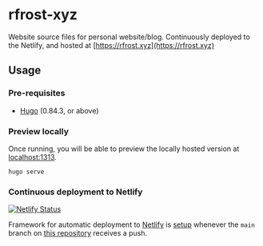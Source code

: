 # rfrost-xyz

Website source files for personal website/blog. Continuously deployed to the Netlify, and hosted at [https://rfrost.xyz](https://rfrost.xyz)

## Usage

### Pre-requisites
* [Hugo](https://gohugo.io/getting-started/installing/) (0.84.3, or above)

### Preview locally
Once running, you will be able to preview the locally hosted version at [localhost:1313](http://localhost:1313/).

```shell
hugo serve
```

### Continuous deployment to Netlify

[![Netlify Status](https://api.netlify.com/api/v1/badges/639fb7a9-1d1a-40b2-9286-1d2163e8965e/deploy-status)](https://app.netlify.com/sites/rfrost-xyz/deploys)

Framework for automatic deployment to [Netlify](https://www.netlify.com) is [setup](netlify.toml) whenever the `main` branch on [this repository](https://github.com/rdfrost/rfrost-xyz) receives a push.